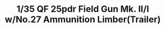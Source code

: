 ---
layout: product
title: "1/35 QF 25pdr Field Gun Mk. II/I  w/No.27 Ammunition Limber(Trailer)"
price: "TBA" 
desc: "Maketa"
img_path: "/assets/img/BRNC35046.webp"
brand: "Bronco"
available: false
special_offer: false
new: false
soon: false
cat: "010000"
subcat: "015800"
subsubcat: "0N/A"
sifra: "BRNC35046"
popular: false
spec: false
---